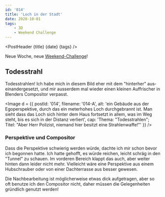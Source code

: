 ```yaml
---
id: '014'
title: 'Loch in der Stadt'
date: 2020-10-01
tags:
    - 3D
    - Weekend Challenge
---
```




<script>
    import Image from '$lib/Image.svelte'
	import PostHeader from '$lib/PostHeader.svelte'
</script>



<PostHeader {title} {date} {tags} />

Neue Woche, neue <a href="https://blenderartists.org/c/contests/weekend-challenge/25" target="_blank" rel="noopener noreferrer">Weekend-Challenge</a>!

## Todesstrahl

Todesstrahlen! Ich habe mich in diesem Bild eher mit dem "hinter&shy;her" aus&shy;einander&shy;ge&shy;setzt, und mir ausser&shy;dem mal wieder einen kleinen Auf&shy;frischer in Blenders Compo&shy;sitor ver&shy;passt.

<Image d = {{ postId: '014', filename: '014-A',
	alt: 'ein Gebäude aus der Egoperspektive, durch das ein meterhohes Loch durchgebrannt ist. Man sieht dass das Loch sich hinter dem Haus fortsetzt in allem, was im Weg steht, bis es sich in der Distanz verliert',
	cap: 'Thema: "Todesstrahlen"; Titel: "Aber Herr Polizist, niemand hier besitzt eine Strahlenwaffe!"'
}} />

### Perspektive und Compositor

Dass die Per&shy;spek&shy;tive schwie&shy;rig werden würde, dachte ich mir schon bevor ich be&shy;gon&shy;nen hatte. Ich hatte gehofft, es würde reichen, leicht schräg in den "Tunnel" zu schauen. Im vorderen Bereich klappt das auch, aber weiter hinten dann leider nicht mehr. Viel&shy;leicht wäre eine Per&shy;spek&shy;tive aus einem Hub&shy;schrau&shy;ber oder von einer Dach&shy;ter&shy;rasse aus bes&shy;ser gewesen.

Die Nach&shy;bear&shy;bei&shy;tung ist mög&shy;licher&shy;weise etwas dick auf&shy;getragen, aber so oft benutze ich den Com&shy;positor nicht, daher müssen die Gelegen&shy;heiten gründ&shy;lich genutzt werden!

